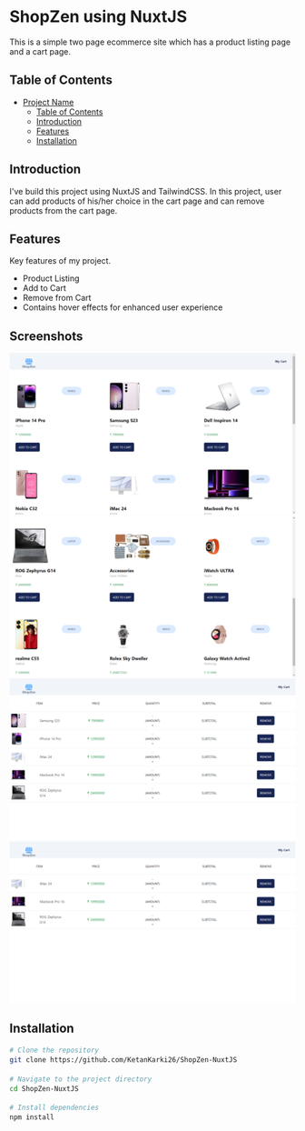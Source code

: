 # ShopZen using NuxtJS

This is a simple two page ecommerce site which has a product listing page and a cart page.

## Table of Contents

- [Project Name](#ShopZen-using-NuxtJS)
  - [Table of Contents](#table-of-contents)
  - [Introduction](#introduction)
  - [Features](#features)
  - [Installation](#installation)

## Introduction

I've build this project using NuxtJS and TailwindCSS. In this project, user can add products of his/her choice in the cart page and can remove products from the cart page.

## Features

Key features of my project.

- Product Listing
- Add to Cart
- Remove from Cart
- Contains hover effects for enhanced user experience

## Screenshots


![Screenshot 1](screenshots/screenshot1.png)
![Screenshot 2](screenshots/screenshot2.png)
![Screenshot 3](screenshots/screenshot3.png)
![Screenshot 4](screenshots/screenshot4.png)

## Installation

```bash
# Clone the repository
git clone https://github.com/KetanKarki26/ShopZen-NuxtJS

# Navigate to the project directory
cd ShopZen-NuxtJS

# Install dependencies
npm install
```

